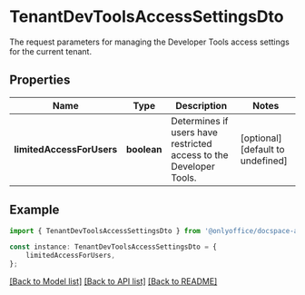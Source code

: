 # TenantDevToolsAccessSettingsDto

The request parameters for managing the Developer Tools access settings for the current tenant.

## Properties

Name | Type | Description | Notes
------------ | ------------- | ------------- | -------------
**limitedAccessForUsers** | **boolean** | Determines if users have restricted access to the Developer Tools. | [optional] [default to undefined]

## Example

```typescript
import { TenantDevToolsAccessSettingsDto } from '@onlyoffice/docspace-api-typescript';

const instance: TenantDevToolsAccessSettingsDto = {
    limitedAccessForUsers,
};
```

[[Back to Model list]](../README.md#documentation-for-models) [[Back to API list]](../README.md#documentation-for-api-endpoints) [[Back to README]](../README.md)
